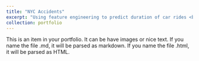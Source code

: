 ```yaml
---
title: "NYC Accidents"
excerpt: "Using feature engineering to predict duration of car rides <br/><img src='/images/nyc_accidents.png' width=500 height=300>"
collection: portfolio
---
```


This is an item in your portfolio. It can be have images or nice text. If you name the file .md, it will be parsed as markdown. If you name the file .html, it will be parsed as HTML. 
